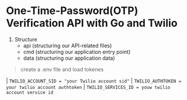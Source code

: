# One-Time-Password(OTP) Verification API with Go and Twilio

1. Structure 
    - api (structuring our API-related files)
    - cmd (structuring our application entry point)
    - data (structuring our application data)

 > create a .env file and load tokenes

   | ` TWILIO_ACCOUNT_SID = "your Twilio account sid" `
   | ` TWILIO_AUTHTOKEN = your twilio account authtoken `
   | ` TWILIO_SERVICES_ID = youw twilio account service id `